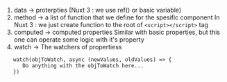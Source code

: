 
1. data -> proterpties (Nuxt 3 : we use ref() or basic variable)
2. method -> a list of function that we define for the spesific component
   In Nuxt 3 : we just create function to the root of `<script></script>` tag
3. computed -> computed properties
   Similar with basic properties, but this one can operate some logic with it's property
4. watch -> The watchers of propertiess
```
   watch(objToWatch, async (newValues, oldValues) => {
      Do anything with the objToWatch here...
   })
```